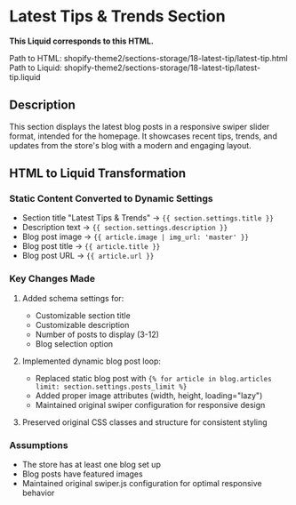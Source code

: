 # Latest Tips & Trends Section

**This Liquid corresponds to this HTML.**

Path to HTML: shopify-theme2/sections-storage/18-latest-tip/latest-tip.html
Path to Liquid: shopify-theme2/sections-storage/18-latest-tip/latest-tip.liquid

## Description
This section displays the latest blog posts in a responsive swiper slider format, intended for the homepage. It showcases recent tips, trends, and updates from the store's blog with a modern and engaging layout.

## HTML to Liquid Transformation

### Static Content Converted to Dynamic Settings
- Section title "Latest Tips & Trends" → `{{ section.settings.title }}`
- Description text → `{{ section.settings.description }}`
- Blog post image → `{{ article.image | img_url: 'master' }}`
- Blog post title → `{{ article.title }}`
- Blog post URL → `{{ article.url }}`

### Key Changes Made
1. Added schema settings for:
   - Customizable section title
   - Customizable description
   - Number of posts to display (3-12)
   - Blog selection option

2. Implemented dynamic blog post loop:
   - Replaced static blog post with `{% for article in blog.articles limit: section.settings.posts_limit %}`
   - Added proper image attributes (width, height, loading="lazy")
   - Maintained original swiper configuration for responsive design

3. Preserved original CSS classes and structure for consistent styling

### Assumptions
- The store has at least one blog set up
- Blog posts have featured images
- Maintained original swiper.js configuration for optimal responsive behavior 